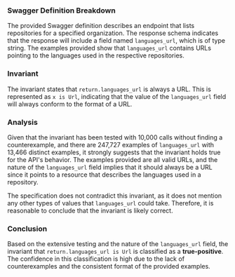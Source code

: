 ### Swagger Definition Breakdown
The provided Swagger definition describes an endpoint that lists repositories for a specified organization. The response schema indicates that the response will include a field named `languages_url`, which is of type string. The examples provided show that `languages_url` contains URLs pointing to the languages used in the respective repositories.

### Invariant
The invariant states that `return.languages_url` is always a URL. This is represented as `x is Url`, indicating that the value of the `languages_url` field will always conform to the format of a URL.

### Analysis
Given that the invariant has been tested with 10,000 calls without finding a counterexample, and there are 247,727 examples of `languages_url` with 13,466 distinct examples, it strongly suggests that the invariant holds true for the API's behavior. The examples provided are all valid URLs, and the nature of the `languages_url` field implies that it should always be a URL since it points to a resource that describes the languages used in a repository.

The specification does not contradict this invariant, as it does not mention any other types of values that `languages_url` could take. Therefore, it is reasonable to conclude that the invariant is likely correct.

### Conclusion
Based on the extensive testing and the nature of the `languages_url` field, the invariant that `return.languages_url is Url` is classified as a **true-positive**. The confidence in this classification is high due to the lack of counterexamples and the consistent format of the provided examples.

